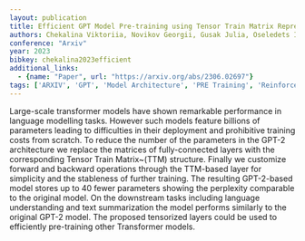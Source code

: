 ```yaml
---
layout: publication
title: Efficient GPT Model Pre-training using Tensor Train Matrix Representation
authors: Chekalina Viktoriia, Novikov Georgii, Gusak Julia, Oseledets Ivan, Panchenko Alexander
conference: "Arxiv"
year: 2023
bibkey: chekalina2023efficient
additional_links:
  - {name: "Paper", url: "https://arxiv.org/abs/2306.02697"}
tags: ['ARXIV', 'GPT', 'Model Architecture', 'PRE Training', 'Reinforcement Learning', 'Transformer']
---
```

Large-scale transformer models have shown remarkable performance in language modelling tasks. However such models feature billions of parameters leading to difficulties in their deployment and prohibitive training costs from scratch. To reduce the number of the parameters in the GPT-2 architecture we replace the matrices of fully-connected layers with the corresponding Tensor Train Matrix~(TTM) structure. Finally we customize forward and backward operations through the TTM-based layer for simplicity and the stableness of further training. The resulting GPT-2-based model stores up to 40 fewer parameters showing the perplexity comparable to the original model. On the downstream tasks including language understanding and text summarization the model performs similarly to the original GPT-2 model. The proposed tensorized layers could be used to efficiently pre-training other Transformer models.
